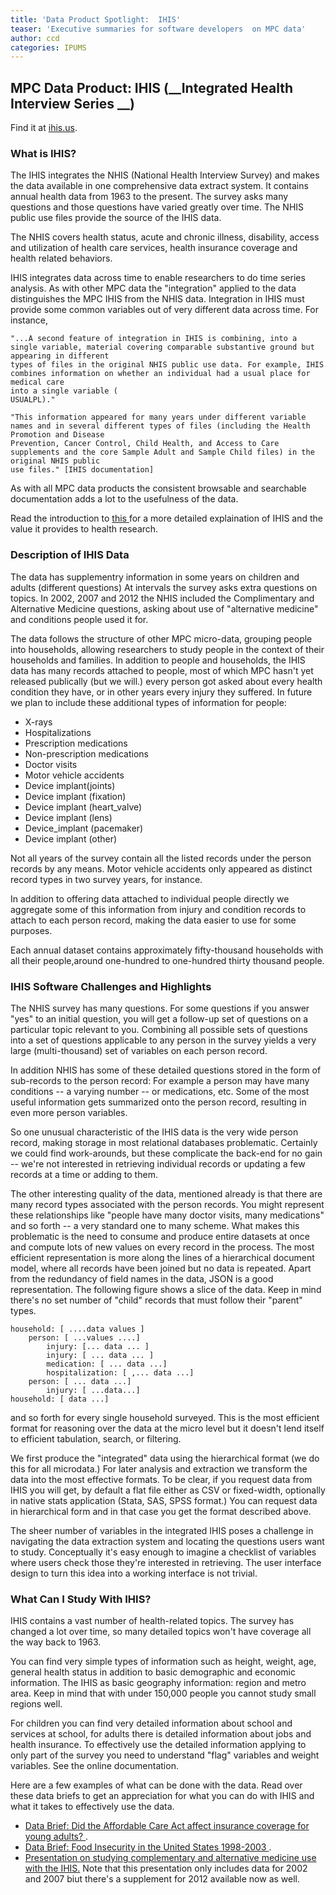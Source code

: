 ```yaml
---
title: 'Data Product Spotlight:  IHIS'
teaser: 'Executive summaries for software developers  on MPC data'
author: ccd
categories: IPUMS
---
```



## MPC Data Product: IHIS (__Integrated Health Interview Series	__)

Find it at <a href="http://ihis.us"> ihis.us</a>.

### **What is IHIS?**

The IHIS  integrates the NHIS (National Health Interview Survey) and makes the data available in one comprehensive data extract system. It contains annual health data from 1963 to the present. The survey asks many questions and those questions have varied greatly over time.  The NHIS public use files provide the source of the IHIS data.

The NHIS covers health status, acute and chronic illness, disability, access and utilization of health care services, health insurance coverage and health related behaviors.

IHIS integrates data across time to enable researchers to do time series analysis. As with other MPC data the "integration" applied to the data distinguishes the MPC IHIS from the NHIS data. Integration in IHIS must provide some common variables out of very different data across time. For instance,

	"...A second feature of integration in IHIS is combining, into a single variable, material covering comparable substantive ground but appearing in different
	types of files in the original NHIS public use data. For example, IHIS combines information on whether an individual had a usual place for medical care
	into a single variable (
	USUALPL)."
	
	"This information appeared for many years under different variable names and in several different types of files (including the Health Promotion and Disease
	Prevention, Cancer Control, Child Health, and Access to Care supplements and the core Sample Adult and Sample Child files) in the original NHIS public
	use files." [IHIS documentation]


As with all MPC data products the consistent browsable and searchable documentation adds a lot to the usefulness of the data.

Read the introduction to <a href="https://www.ihis.us/ihis/resources/AHC_2011_poster.pdf"> this </a> for a more detailed explaination of IHIS and the value it provides to health research.

### **Description of IHIS Data**

The data has supplementry information in some years on children and adults (different questions) At intervals the survey asks extra questions on topics. In 2002, 2007 and 2012 the NHIS included the Complimentary and Alternative Medicine questions, asking about use of "alternative medicine" and conditions people  used it for.

The data follows the structure of other MPC micro-data, grouping people into households, allowing researchers to study people in the context of their households and families. In addition to people and households, the IHIS data has many records attached to people, most of which MPC hasn't yet released publically (but we will.) every person got asked about every health condition they have, or in other years every injury they suffered. In future we plan to include these additional types of information for people:

*  X-rays
* Hospitalizations
* Prescription medications
* Non-prescription medications
* Doctor visits
* Motor vehicle accidents
* Device implant(joints)
* Device implant (fixation)
* Device implant (heart_valve)
* Device implant (lens)
* Device_implant (pacemaker)
* Device implant (other)

Not all years of the survey contain all the listed records under the person records by any means. Motor vehicle accidents only appeared as  distinct record types in two survey years, for instance.

In addition to offering data attached to individual people directly we aggregate some of this information from injury and condition records to attach to each person record, making the data easier to use for some purposes.

Each annual dataset contains approximately fifty-thousand households with all their people,around one-hundred to one-hundred thirty thousand people.

### **IHIS Software Challenges and Highlights**

The NHIS survey has many questions. For some questions if you answer "yes" to an initial question, you will get a follow-up set of questions on a particular topic relevant  to you. Combining all possible sets of questions into a set of questions applicable to any person in the survey yields a very large (multi-thousand) set of variables on each person record. 

In addition NHIS has some of these detailed questions stored in the form of sub-records to the person record: For example a person may have many conditions -- a varying number -- or medications, etc. Some of the most useful information gets summarized onto the person record, resulting in even more person variables.

So one unusual characteristic of the IHIS data is the very wide person record, making storage in most relational databases problematic. Certainly we could find work-arounds, but these complicate the back-end for no gain -- we're not interested in retrieving individual records or updating a few records at a time or adding to them.

The other interesting quality of the data, mentioned already is that there are many record types associated with the person records. You might represent these relationships like "people have many doctor visits, many medications" and so forth -- a very standard  one to many scheme. What makes this problematic is the need to consume and produce entire datasets at once and compute lots of new values on every record in the process. The most  efficient representation is more along the lines of a hierarchical document model, where all records have been joined but no data is repeated. Apart from the redundancy of field names in the data, JSON is a good representation. The following figure shows a slice of the data. Keep in mind there's no set number of "child" records that must follow their "parent" types. 

	household: [ ....data values ]
		person: [ ...values ....]
			injury: [... data ... ]
			injury: [ ... data ... ]
			medication: [ ... data ...]
			hospitalization: [ ,... data ...]
		person: [ ... data ...]
			injury: [ ...data...]
	household: [ data ...]
	
and so forth for every single household surveyed. This is the most efficient format for reasoning over the data at the micro level but it doesn't lend itself to efficient tabulation,  search, or filtering. 

We first produce the "integrated" data using the hierarchical format (we do this for all microdata.) For later analysis and extraction we transform the data into the most effective formats. To be clear, if you request data from IHIS you will get, by default a flat file either as CSV or fixed-width, optionally in native stats application (Stata, SAS, SPSS format.) You can request data in hierarchical form and in that case you get the format described above.

The sheer number of variables in the integrated IHIS poses a challenge in navigating the data extraction system and locating the questions users want to study. Conceptually it's easy enough to imagine a checklist of variables where users check those they're interested in retrieving. The user interface design  to turn this idea into a working interface  is not trivial.

### **What Can I Study With IHIS?**

IHIS contains a vast  number of health-related topics. The survey has changed a lot over time, so many detailed topics won't have coverage all the way back to 1963. 

You can find very simple types of information such as height, weight, age, general health status in addition to basic demographic and economic information.  The IHIS as basic geography information:  region and metro area. Keep in mind that with under 150,000 people you cannot study small regions well.

For children you can find very detailed information about school and services at school, for adults there is detailed information about jobs and health insurance. To effectively use the detailed information applying to only part of the survey you need to understand "flag" variables and weight variables.  See the online documentation.

Here are a few examples of what can be done with the data. Read over these data briefs to get an appreciation for what you can do with IHIS and what it takes to effectively use the data.

*  <a href="https://www.ihis.us/ihis/resources/IHIS_Data_Brief_No_2.pdf"> Data Brief: Did the Affordable Care Act affect insurance coverage for young adults? </a>.
*  <a href="https://www.ihis.us/ihis/resources/IHIS_Data_Brief_No_1.pdf"> Data Brief: Food Insecurity in the United States 1998-2003 </a>.
*   <a href="https://www.ihis.us/ihis/resources/Lee_APHA_Presentation.pdf">  Presentation on studying complementary and alternative medicine use with the IHIS.</a> Note that this presentation only includes data for 2002 and 2007 biut there's a supplement for 2012 available now as well.







